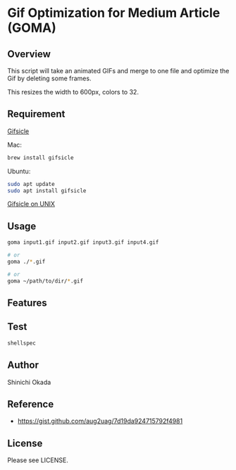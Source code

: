 # Gif Optimization for Medium Article (GOMA)

## Overview

This script will take an animated GIFs and merge to one file and optimize the Gif by deleting some frames.

This resizes the width to 600px, colors to 32.


## Requirement

[Gifsicle](https://www.lcdf.org/gifsicle/)

Mac:

```sh
brew install gifsicle
```

Ubuntu:

```sh
sudo apt update
sudo apt install gifsicle
```

[Gifsicle on UNIX](https://github.com/kohler/gifsicle#building-gifsicle-on-unix)


## Usage

```sh
goma input1.gif input2.gif input3.gif input4.gif 

# or
goma ./*.gif

# or
goma ~/path/to/dir/*.gif
```

## Features


## Test

```sh
shellspec
```

## Author

Shinichi Okada

## Reference

- https://gist.github.com/aug2uag/7d19da924715792f4981

## License

Please see LICENSE.
